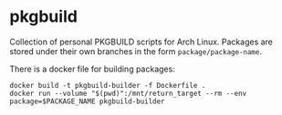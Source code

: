 # pkgbuild

Collection of personal PKGBUILD scripts for Arch Linux. Packages are stored
under their own branches in the form `package/package-name`.

There is a docker file for building packages:

```
docker build -t pkgbuild-builder -f Dockerfile .
docker run --volume "$(pwd)":/mnt/return_target --rm --env package=$PACKAGE_NAME pkgbuild-builder
```
